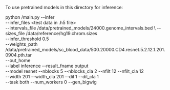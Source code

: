 To use pretrained models in this directory for inference:

python <path to repo>/main.py --infer \
    --infer_files <test data in .h5 file> \
    --intervals_file <path to repo>/data/pretrained_models/24000.genome_intervals.bed \ 
    --sizes_file <path to repo>/data/reference/hg19.chrom.sizes \
    --infer_threshold 0.5 \
    --weights_path <path to repo>/data/pretrained_models/sc_blood_data/500.20000.CD4.resnet.5.2.12.1.201.0904.pth.tar \
    --out_home <output directory> \
    --label inference --result_fname output \
    --model resnet --nblocks 5 --nblocks_cla 2 --nfilt 12 --nfilt_cla 12 \
    --width 201  --width_cla 201 --dil 1 --dil_cla 1 \
    --task both --num_workers 0 --gen_bigwig

